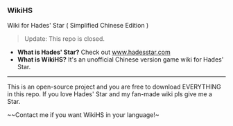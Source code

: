 ### WikiHS
Wiki for Hades' Star ( Simplified Chinese Edition )
> Update: This repo is closed.

- **What is Hades' Star?** Check out www.hadesstar.com
- **What is WikiHS?** It's an unofficial Chinese version game wiki for Hades' Star.
------------
This is an open-source project and you are free to download EVERYTHING in this repo. If you love Hades' Star and my fan-made wiki pls give me a Star.

~~Contact me if you want WikiHS in your language!~
